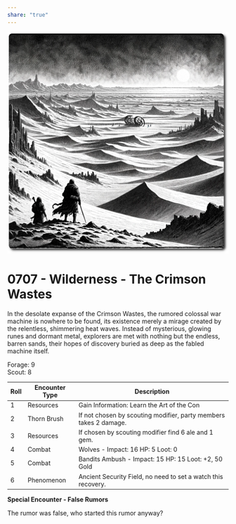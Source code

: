 ```yaml
---  
share: "true"  
---  
```

  
  
![crimson-wastes](../crimson-wastes.png)  
  
# 0707 - Wilderness - The Crimson Wastes  
  
In the desolate expanse of the Crimson Wastes, the rumored colossal war machine is nowhere to be found, its existence merely a mirage created by the relentless, shimmering heat waves. Instead of mysterious, glowing runes and dormant metal, explorers are met with nothing but the endless, barren sands, their hopes of discovery buried as deep as the fabled machine itself.  
  
Forage: 9  
Scout: 8  
  
| Roll | Encounter Type | Description |  
| ---- | ---- | ---- |  
| 1 | Resources | Gain Information: Learn the Art of the Con |  
| 2 | Thorn Brush | If not chosen by scouting modifier, party members takes 2 damage. |  
| 3 | Resources | If chosen by scouting modifier find 6 ale and 1 gem. |  
| 4 | Combat | Wolves - Impact: 16 HP: 5 Loot: 0 |  
| 5 | Combat | Bandits Ambush - Impact: 15 HP: 15 Loot: +2, 50 Gold |  
| 6 | Phenomenon | Ancient Security Field, no need to set a watch this recovery. |  
  
**Special Encounter - False Rumors**  
  
The rumor was false, who started this rumor anyway?  
